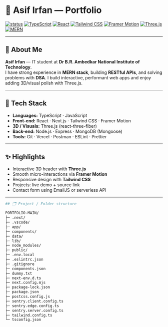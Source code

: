 # 👋 Asif Irfan — Portfolio

[![status](https://img.shields.io/badge/status-active-success?style=for-the-badge)]()
[![TypeScript](https://img.shields.io/badge/TypeScript-3178C6?style=for-the-badge&logo=typescript&logoColor=white)]()
[![React](https://img.shields.io/badge/React-61DAFB?style=for-the-badge&logo=react&logoColor=black)]()
[![Tailwind CSS](https://img.shields.io/badge/TailwindCSS-38B2AC?style=for-the-badge&logo=tailwind-css&logoColor=white)]()
[![Framer Motion](https://img.shields.io/badge/Framer_Motion-000000?style=for-the-badge)]()
[![Three.js](https://img.shields.io/badge/Three.js-000000?style=for-the-badge&logo=three.js&logoColor=white)]()
[![MERN](https://img.shields.io/badge/MERN-MongoDB%20%7C%20Express%20%7C%20React%20%7C%20NodeJS-informational?style=for-the-badge)]()

---

## 🚀 About Me
**Asif Irfan** — IT student at **Dr B.R. Ambedkar National Institute of Technology**.  
I have strong experience in **MERN stack**, building **RESTful APIs**, and solving problems with **DSA**. I build interactive, performant web apps and enjoy adding 3D/visual polish with Three.js.

---

## 🧰 Tech Stack
- **Languages:** TypeScript · JavaScript  
- **Front-end:** React · Next.js · Tailwind CSS · Framer Motion  
- **3D / Visuals:** Three.js (react-three-fiber)  
- **Back-end:** Node.js · Express · MongoDB (Mongoose)  
- **Tools:** Git · Vercel · Postman · ESLint · Prettier

---

## ✨ Highlights
- Interactive 3D header with **Three.js**  
- Smooth micro-interactions via **Framer Motion**  
- Responsive design with **Tailwind CSS**  
- Projects: live demo + source link  
- Contact form using EmailJS or serverless API

---
```bash
## 🗂️ Project / Folder structure

PORTFOLIO-MAIN/
├─ .next/
├─ .vscode/
├─ app/
├─ components/
├─ data/
├─ lib/
├─ node_modules/
├─ public/
├─ .env.local
├─ .eslintrc.json
├─ .gitignore
├─ components.json
├─ dummy.txt
├─ next-env.d.ts
├─ next.config.mjs
├─ package-lock.json
├─ package.json
├─ postcss.config.js
├─ sentry.client.config.ts
├─ sentry.edge.config.ts
├─ sentry.server.config.ts
├─ tailwind.config.ts
└─ tsconfig.json
```

